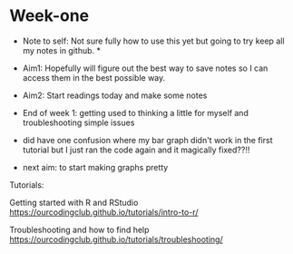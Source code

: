 # Week-one

* Note to self: Not sure fully how to use this yet but going to try keep all my notes in github. * 

* Aim1: Hopefully will figure out the best way to save notes so I can access them in the best possible way. 

* Aim2: Start readings today and make some notes


* End of week 1: getting used to thinking a little for myself and troubleshooting simple issues

* did have one confusion where my bar graph didn't work in the first tutorial but I just ran the code again and it magically fixed??!!

* next aim: to start making graphs pretty 

Tutorials:

Getting started with R and RStudio
https://ourcodingclub.github.io/tutorials/intro-to-r/
 
Troubleshooting and how to find help
https://ourcodingclub.github.io/tutorials/troubleshooting/





